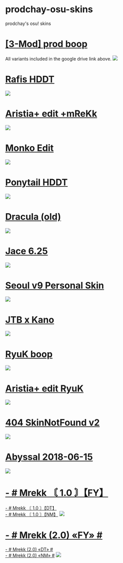 # prodchay-osu-skins
prodchay's osu! skins

# [[3-Mod] prod boop](https://1drv.ms/u/s!Akwf7KaZiBiMahNo3-aA3em8p1Q?e=ueUqKu)
All variants included in the google drive link above.
![](https://i.imgur.com/a/qmOIHXX)

# [Rafis HDDT](https://drive.google.com/uc?export=download&id=1hHzgI3DfKLLg6VxKYDPT3kYqXERDM96o)
![](https://i.imgur.com/YULitvx.png)

# [Aristia+ edit +mReKk](https://drive.google.com/file/d/1dVIq3CLLxVQkpvglgFAC2xl24-XzLm6R/view)
![](https://osu.ppy.sh/ss/16816850/4d8c)

# [Monko Edit](https://rektygon.s-ul.eu/r36TbuaU)
![](https://i.imgur.com/8tXwDP0.jpg)

# [Ponytail HDDT](https://gerwi2.s-ul.eu/UpwA6ZsP)
![](https://i.imgur.com/o9VRoFm.png)

# [Dracula (old)](https://www.dropbox.com/s/n57ci29mq0ni815/dracula_final.osk?dl=1)
![](https://skins.osuck.net/uploads/posts/2018-09/1537800520_oqggtfn.jpg)

# [Jace 6.25](https://download2062.mediafire.com/sgw45zsh33cg/r4mclu4kgr600n7/Jace+6.25.osk)
![](https://skins.osuck.net/uploads/posts/2019-07/1563799041_3.jpg)

# [Seoul v9 Personal Skin](https://shigeskinss.s-ul.eu/csrv6H29)
![](https://i.imgur.com/RBEwdpq.png)

# [JTB x Kano](https://puu.sh/F13i5/33ef85de62.osk)
![](https://osu.ppy.sh/ss/15436713/7524)

# [RyuK boop](https://cdn.discordapp.com/attachments/427214130756452353/697696460267061319/boop.osk)
![](https://camo.githubusercontent.com/1baf3104e3be52fbdae1c27a8ed9b55073d0459e/68747470733a2f2f6f73752e7070792e73682f73732f31343733333935372f36636365)

# [Aristia+ edit RyuK](https://download1642.mediafire.com/xwevs8y6vcsg/fmmuq6020lb8sda/Aristia%28Edit%29%2Btrail.osk)
![](https://skins.osuck.net/uploads/posts/2019-07/1561975230_screenshot5519.jpg)

# [404 SkinNotFound v2](https://joofixd.s-ul.eu/Ia93XGt5)
![](https://camo.githubusercontent.com/7a0cf2b830c8f7813f190af0e00575ca13b4e5e0/68747470733a2f2f6f73752e7070792e73682f73732f31333438383938392f61373661)

# [Abyssal 2018-06-15](https://osuskins.net/download/uqQipHZ)
![](https://osuskins.net/screenshots/uqQipHZ.jpg)

# [- # Mrekk 〘 1.0 〙【FY】](https://drive.google.com/uc?export=download&id=11VY0ResQ2AT-48AhAHsGyOvu9jaPGHP5)
[- # Mrekk 〘 1.0 〙【DT】](https://drive.google.com/uc?export=download&id=1zpB8L-wE9HJbDLvDKh--g8n2QMJCDuAi)\
[- # Mrekk 〘 1.0 〙【NM】](https://drive.google.com/uc?export=download&id=1KyfzDBexpJuncrHrVJ5ETZrH3_2IbGYy)
![](https://skins.osuck.net/uploads/posts/2021-01/1611739146_screenshot9120.jpg)

# [- # Mrekk (2.0) «FY» #](https://drive.google.com/uc?export=download&id=1YVcvs2a4_u0UgFnWbdQK9-Uj2nqTbSHW)
[- # Mrekk (2.0) «DT» #](https://drive.google.com/uc?export=download&id=1413Gc_22h5eQ7-Tw6zF_VxHBo_O3ioFZ)\
[- # Mrekk (2.0) «NM» #](https://drive.google.com/uc?export=download&id=1G9_uXY4cCtpKbGjt_zzrPTRY-isCuqUK)
![](https://i.imgur.com/jydYbHP.png)

